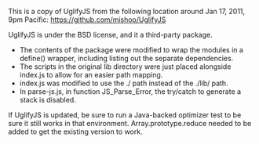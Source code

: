 This is a copy of UglifyJS from the following location around Jan 17, 2011, 9pm Pacific:
https://github.com/mishoo/UglifyJS

UglifyJS is under the BSD license, and it a third-party package.

* The contents of the package were modified to wrap the modules in a define() wrapper,
  including listing out the separate dependencies.
* The scripts in the original lib directory were just placed alongside index.js to allow for an easier path mapping.
* index.js was modified to use the ./ path instead of the ./lib/ path.
* In parse-js.js, in function JS_Parse_Error, the try/catch to generate a stack is disabled.

If UglifyJS is updated, be sure to run a Java-backed optimizer test to be sure
it still works in that environment. Array.prototype.reduce needed to be added
to get the existing version to work.